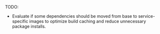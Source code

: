 TODO:
- Evaluate if some dependencies should be moved from base to service-specific images
  to optimize build caching and reduce unnecessary package installs.